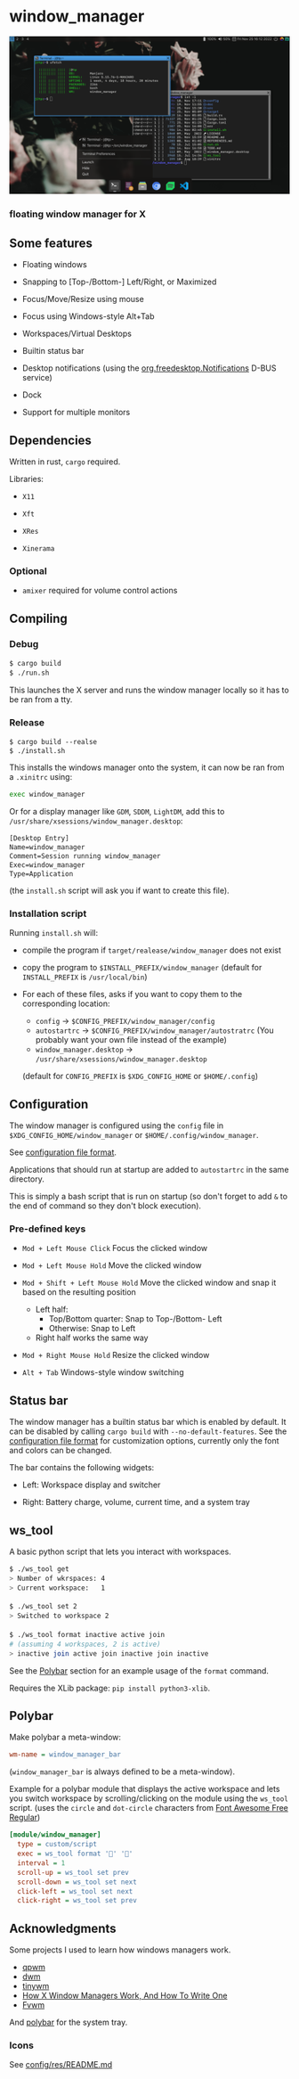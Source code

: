 # window_manager

![window_manager](./doc/screenshot.png)

### floating window manager for X

## Some features

- Floating windows

- Snapping to [Top-/Bottom-] Left/Right, or Maximized

- Focus/Move/Resize using mouse

- Focus using Windows-style Alt+Tab

- Workspaces/Virtual Desktops

- Builtin status bar

- Desktop notifications (using the [org.freedesktop.Notifications](https://specifications.freedesktop.org/notification-spec/notification-spec-latest.html) D-BUS service)

- Dock

- Support for multiple monitors

## Dependencies

Written in rust, `cargo` required.

Libraries:

- `X11`

- `Xft`

- `XRes`

- `Xinerama`

### Optional

- `amixer` required for volume control actions

## Compiling

### Debug

```sh
$ cargo build
$ ./run.sh
```

This launches the X server and runs the window manager locally so it has to be ran from a tty.

### Release

```
$ cargo build --realse
$ ./install.sh
```

This installs the windows manager onto the system, it can now be ran from a `.xinitrc` using:

```sh
exec window_manager
```

Or for a display manager like `GDM`, `SDDM`, `LightDM`, add this to `/usr/share/xsessions/window_manager.desktop`:

```desktop
[Desktop Entry]
Name=window_manager
Comment=Session running window_manager
Exec=window_manager
Type=Application
```

(the `install.sh` script will ask you if want to create this file).

### Installation script

Running `install.sh` will:

- compile the program if `target/realease/window_manager` does not exist

- copy the program to `$INSTALL_PREFIX/window_manager` (default for `INSTALL_PREFIX` is `/usr/local/bin`)

- For each of these files, asks if you want to copy them to the corresponding location:
  - `config` -> `$CONFIG_PREFIX/window_manager/config`
  - `autostartrc` -> `$CONFIG_PREFIX/window_manager/autostratrc` (You probably want your own file instead of the example)
  - `window_manager.desktop` -> `/usr/share/xsessions/window_manager.desktop`

  (default for `CONFIG_PREFIX` is `$XDG_CONFIG_HOME` or `$HOME/.config`)

## Configuration

The window manager is configured using the `config` file in `$XDG_CONFIG_HOME/window_manager` or `$HOME/.config/window_manager`.

See [configuration file format](./doc/CONFIG.md).

Applications that should run at startup are added to `autostartrc` in the same directory.

This is simply a bash script that is run on startup (so don't forget to add `&` to the end of command so they don't block execution).

### Pre-defined keys

- `Mod + Left Mouse Click` Focus the clicked window

- `Mod + Left Mouse Hold` Move the clicked window

- `Mod + Shift + Left Mouse Hold` Move the clicked window and snap it based on the resulting position
  - Left half:
    - Top/Bottom quarter: Snap to Top-/Bottom- Left
    - Otherwise: Snap to Left
  - Right half works the same way

- `Mod + Right Mouse Hold` Resize the clicked window

- `Alt + Tab` Windows-style window switching

## Status bar

The window manager has a builtin status bar which is enabled by default.
It can be disabled by calling `cargo build` with `--no-default-features`.
See the [configuration file format](./doc/CONFIG.md) for customization options,
currently only the font and colors can be changed.

The bar contains the following widgets:

 - Left: Workspace display and switcher

 - Right: Battery charge, volume, current time, and a system tray

## ws_tool

A basic python script that lets you interact with workspaces.

```sh
$ ./ws_tool get
> Number of wkrspaces: 4
> Current workspace:   1

$ ./ws_tool set 2
> Switched to workspace 2

$ ./ws_tool format inactive active join
# (assuming 4 workspaces, 2 is active)
> inactive join active join inactive join inactive
```

See the [Polybar](#polybar) section for an example usage of the `format` command.

Requires the XLib package: `pip install python3-xlib`.

## Polybar

Make polybar a meta-window:
```ini
wm-name = window_manager_bar
```
(`window_manager_bar` is always defined to be a meta-window).


Example for a polybar module that displays the active workspace and lets you switch workspace by scrolling/clicking on the module using the `ws_tool` script.
(uses the `circle` and `dot-circle` characters from [Font Awesome Free Regular](https://fontawesome.com/docs/desktop/setup/get-started))

```ini
[module/window_manager]
  type = custom/script
  exec = ws_tool format '' ''
  interval = 1
  scroll-up = ws_tool set prev
  scroll-down = ws_tool set next
  click-left = ws_tool set next
  click-right = ws_tool set prev
```

## Acknowledgments

Some projects I used to learn how windows managers work.

- [qpwm](https://github.com/ssleert/qpwm/)
- [dwm](https://dwm.suckless.org/)
- [tinywm](https://github.com/mackstann/tinywm)
- [How X Window Managers Work, And How To Write One](https://jichu4n.com/posts/how-x-window-managers-work-and-how-to-write-one-part-i/)
- [Fvwm](https://www.fvwm.org/)

And [polybar](https://github.com/polybar/polybar) for the system tray.

### Icons

See [config/res/README.md](./config/res/README.md)
